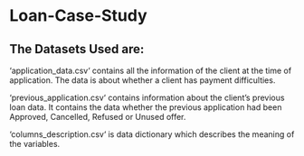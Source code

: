# Loan-Case-Study
## The Datasets Used are:
‘application_data.csv‘ contains all the information of the client at the time of application.
The data is about whether a client has payment difficulties.

‘previous_application.csv‘ contains information about the client’s previous loan data. It contains the data whether the previous application had been Approved, Cancelled, Refused or Unused offer.

‘columns_description.csv‘ is data dictionary which describes the meaning of the variables.
